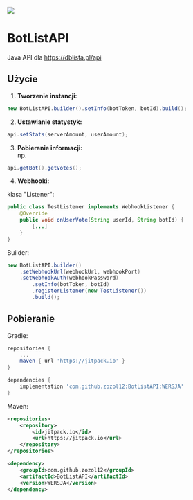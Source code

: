 [![](https://jitpack.io/v/zozol12/BotListAPI.svg)](https://jitpack.io/#zozol12/BotListAPI)
# BotListAPI
Java API dla https://dblista.pl/api

## Użycie
1. **Tworzenie instancji:**
```java
new BotListAPI.builder().setInfo(botToken, botId).build();
```
2. **Ustawianie statystyk:**
```java
api.setStats(serverAmount, userAmount);
```
3. **Pobieranie informacji:**  
np.
```java
api.getBot().getVotes();
```
4. **Webhooki:**

klasa "Listener":
```java
public class TestListener implements WebhookListener {
    @Override
    public void onUserVote(String userId, String botId) {
        [...]
    }
}
```
Builder:
```java
new BotListAPI.builder()
	.setWebhookUrl(webhookUrl, webhookPort)
	.setWebhookAuth(webhookPassword)
        .setInfo(botToken, botId)
        .registerListener(new TestListener())
        .build();
```

## Pobieranie 
Gradle:
```groovy
repositories {
    ...
    maven { url 'https://jitpack.io' }
}

dependencies {
	implementation 'com.github.zozol12:BotListAPI:WERSJA'
}
```
Maven:
```xml
<repositories>
	<repository>
		<id>jitpack.io</id>
		<url>https://jitpack.io</url>
	</repository>
</repositories>

<dependency>
	<groupId>com.github.zozol12</groupId>
	<artifactId>BotListAPI</artifactId>
	<version>WERSJA</version>
</dependency>
```
